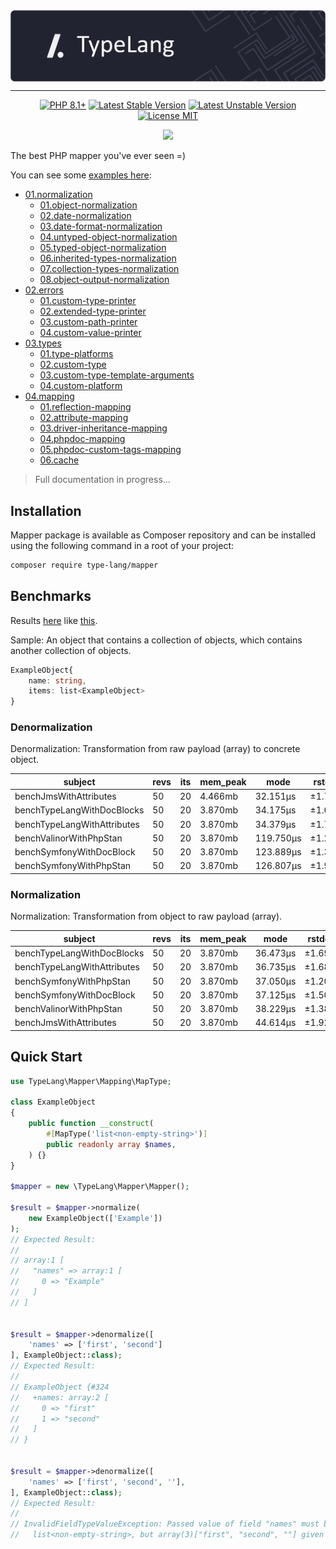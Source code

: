 <a href="https://github.com/php-type-language" target="_blank">
    <img align="center" src="https://github.com/php-type-language/.github/blob/master/assets/dark.png?raw=true">
</a>

---

<p align="center">
    <a href="https://packagist.org/packages/type-lang/mapper"><img src="https://poser.pugx.org/type-lang/mapper/require/php?style=for-the-badge" alt="PHP 8.1+"></a>
    <a href="https://packagist.org/packages/type-lang/mapper"><img src="https://poser.pugx.org/type-lang/mapper/version?style=for-the-badge" alt="Latest Stable Version"></a>
    <a href="https://packagist.org/packages/type-lang/mapper"><img src="https://poser.pugx.org/type-lang/mapper/v/unstable?style=for-the-badge" alt="Latest Unstable Version"></a>
    <a href="https://raw.githubusercontent.com/php-type-language/mapper/blob/master/LICENSE"><img src="https://poser.pugx.org/type-lang/mapper/license?style=for-the-badge" alt="License MIT"></a>
</p>
<p align="center">
    <a href="https://github.com/php-type-language/mapper/actions"><img src="https://github.com/php-type-language/mapper/workflows/tests/badge.svg"></a>
</p>

The best PHP mapper you've ever seen =)

You can see some [examples here](/example):

- [01.normalization](/example/01.normalization)
  - [01.object-normalization](/example/01.normalization/01.object-normalization.php)
  - [02.date-normalization](/example/01.normalization/02.date-normalization.php)
  - [03.date-format-normalization](/example/01.normalization/03.date-format-normalization.php)
  - [04.untyped-object-normalization](/example/01.normalization/04.untyped-object-normalization.php)
  - [05.typed-object-normalization](/example/01.normalization/05.typed-object-normalization.php)
  - [06.inherited-types-normalization](/example/01.normalization/06.inherited-types-normalization.php)
  - [07.collection-types-normalization](/example/01.normalization/07.collection-types-normalization.php)
  - [08.object-output-normalization](/example/01.normalization/08.object-output-normalization.php)
- [02.errors](/example/02.errors)
  - [01.custom-type-printer](/example/02.errors/01.custom-type-printer.php)
  - [02.extended-type-printer](/example/02.errors/02.extended-type-printer.php)
  - [03.custom-path-printer](/example/02.errors/03.custom-path-printer.php)
  - [04.custom-value-printer](/example/02.errors/04.custom-value-printer.php)
- [03.types](/example/03.types)
  - [01.type-platforms](/example/03.types/01.type-platforms.php)
  - [02.custom-type](/example/03.types/02.custom-type.php)
  - [03.custom-type-template-arguments](/example/03.types/03.custom-type-template-arguments.php)
  - [04.custom-platform](/example/03.types/04.custom-platform.php)
- [04.mapping](/example/04.mapping)
  - [01.reflection-mapping](/example/04.mapping/01.reflection-mapping.php)
  - [02.attribute-mapping](/example/04.mapping/02.attribute-mapping.php)
  - [03.driver-inheritance-mapping](/example/04.mapping/03.driver-inheritance-mapping.php)
  - [04.phpdoc-mapping](/example/04.mapping/04.phpdoc-mapping.php)
  - [05.phpdoc-custom-tags-mapping](/example/04.mapping/05.phpdoc-custom-tags-mapping.php)
  - [06.cache](/example/04.mapping/06.cache.php)
  
> Full documentation in progress...

## Installation

Mapper package is available as Composer repository and can be installed
using the following command in a root of your project:

```sh
composer require type-lang/mapper
```

## Benchmarks

Results [here](https://github.com/php-type-language/mapper/actions/workflows/bench.yml) 
like [this](https://github.com/php-type-language/mapper/actions/runs/11354044353/job/31580400799#step:7:34).

Sample: An object that contains a collection of objects, which contains 
another collection of objects.

```typescript
ExampleObject{
    name: string,
    items: list<ExampleObject>
}
```

### Denormalization

Denormalization: Transformation from raw payload (array) to concrete object.

| subject                     | revs | its | mem_peak | mode      | rstdev |
|-----------------------------|------|-----|----------|-----------|--------|
| benchJmsWithAttributes      | 50   | 20  | 4.466mb  | 32.151μs  | ±1.70% |
| benchTypeLangWithDocBlocks  | 50   | 20  | 3.870mb  | 34.175μs  | ±1.61% |
| benchTypeLangWithAttributes | 50   | 20  | 3.870mb  | 34.379μs  | ±1.77% |
| benchValinorWithPhpStan     | 50   | 20  | 3.870mb  | 119.750μs | ±1.21% |
| benchSymfonyWithDocBlock    | 50   | 20  | 3.870mb  | 123.889μs | ±1.35% |
| benchSymfonyWithPhpStan     | 50   | 20  | 3.870mb  | 126.807μs | ±1.94% |

### Normalization

Normalization: Transformation from object to raw payload (array).

| subject                     | revs | its | mem_peak | mode     | rstdev |
|-----------------------------|------|-----|----------|----------|--------|
| benchTypeLangWithDocBlocks  | 50   | 20  | 3.870mb  | 36.473μs | ±1.69% |
| benchTypeLangWithAttributes | 50   | 20  | 3.870mb  | 36.735μs | ±1.68% |
| benchSymfonyWithPhpStan     | 50   | 20  | 3.870mb  | 37.050μs | ±1.20% |
| benchSymfonyWithDocBlock    | 50   | 20  | 3.870mb  | 37.125μs | ±1.50% |
| benchValinorWithPhpStan     | 50   | 20  | 3.870mb  | 38.229μs | ±1.38% |
| benchJmsWithAttributes      | 50   | 20  | 3.870mb  | 44.614μs | ±1.92% |


## Quick Start

```php
use TypeLang\Mapper\Mapping\MapType;

class ExampleObject
{
    public function __construct(
        #[MapType('list<non-empty-string>')]
        public readonly array $names,
    ) {}
}

$mapper = new \TypeLang\Mapper\Mapper();

$result = $mapper->normalize(
    new ExampleObject(['Example'])
);
// Expected Result:
//
// array:1 [
//   "names" => array:1 [
//     0 => "Example"
//   ]
// ]


$result = $mapper->denormalize([
    'names' => ['first', 'second']
], ExampleObject::class);
// Expected Result:
//
// ExampleObject {#324
//   +names: array:2 [
//     0 => "first"
//     1 => "second"
//   ]
// }


$result = $mapper->denormalize([
    'names' => ['first', 'second', ''],
], ExampleObject::class);
// Expected Result:
//
// InvalidFieldTypeValueException: Passed value of field "names" must be of type
//   list<non-empty-string>, but array(3)["first", "second", ""] given at $.names[2]
```
